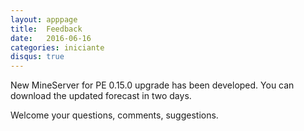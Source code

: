 ```yaml
---
layout: apppage
title:  Feedback
date:   2016-06-16
categories: iniciante
disqus: true
---
```

New MineServer for PE 0.15.0 upgrade has been developed. You can download the updated forecast in two days.

Welcome your questions, comments, suggestions.  

